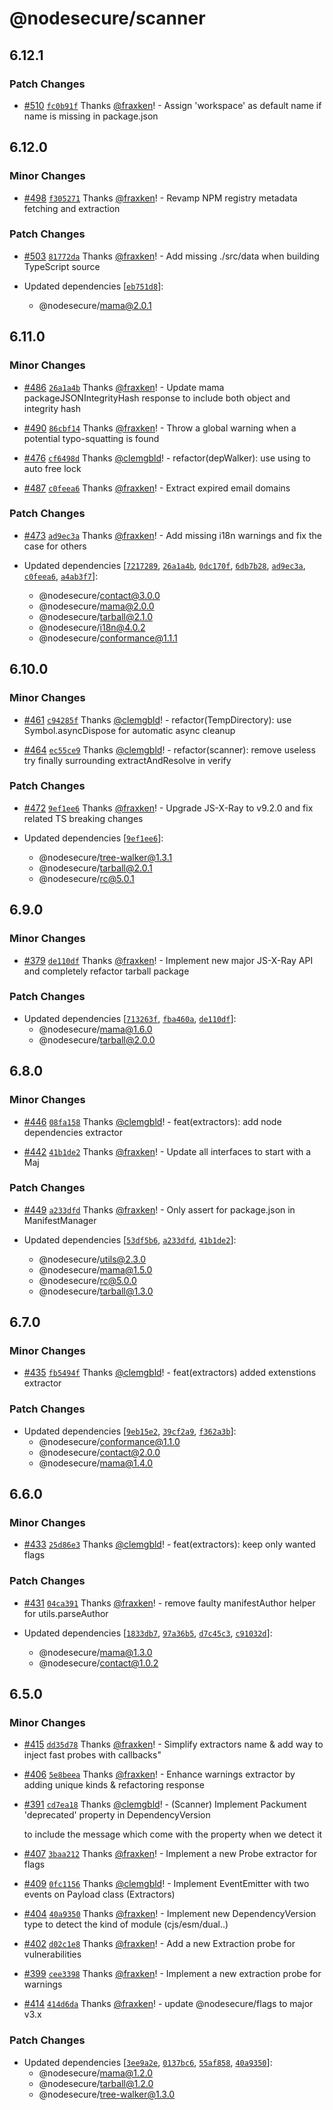 # @nodesecure/scanner

## 6.12.1

### Patch Changes

- [#510](https://github.com/NodeSecure/scanner/pull/510) [`fc0b91f`](https://github.com/NodeSecure/scanner/commit/fc0b91fd7916d4a8bbc3f190c0d5e870e76e34a1) Thanks [@fraxken](https://github.com/fraxken)! - Assign 'workspace' as default name if name is missing in package.json

## 6.12.0

### Minor Changes

- [#498](https://github.com/NodeSecure/scanner/pull/498) [`f305271`](https://github.com/NodeSecure/scanner/commit/f30527190375c00665d66992606b561add3fc527) Thanks [@fraxken](https://github.com/fraxken)! - Revamp NPM registry metadata fetching and extraction

### Patch Changes

- [#503](https://github.com/NodeSecure/scanner/pull/503) [`81772da`](https://github.com/NodeSecure/scanner/commit/81772da75fc4682da0528333e523a68379cf754a) Thanks [@fraxken](https://github.com/fraxken)! - Add missing ./src/data when building TypeScript source

- Updated dependencies [[`eb751d8`](https://github.com/NodeSecure/scanner/commit/eb751d83df84d69d7229116a7409bc80896bc78c)]:
  - @nodesecure/mama@2.0.1

## 6.11.0

### Minor Changes

- [#486](https://github.com/NodeSecure/scanner/pull/486) [`26a1a4b`](https://github.com/NodeSecure/scanner/commit/26a1a4b49a701f2709309472a21f5c37bdc81e60) Thanks [@fraxken](https://github.com/fraxken)! - Update mama packageJSONIntegrityHash response to include both object and integrity hash

- [#490](https://github.com/NodeSecure/scanner/pull/490) [`86cbf14`](https://github.com/NodeSecure/scanner/commit/86cbf147562429ac1e196146854b9cfd88d1fde2) Thanks [@fraxken](https://github.com/fraxken)! - Throw a global warning when a potential typo-squatting is found

- [#476](https://github.com/NodeSecure/scanner/pull/476) [`cf6498d`](https://github.com/NodeSecure/scanner/commit/cf6498deb9a4d83d6fce3ff10af4df1c98999a6f) Thanks [@clemgbld](https://github.com/clemgbld)! - refactor(depWalker): use using to auto free lock

- [#487](https://github.com/NodeSecure/scanner/pull/487) [`c0feea6`](https://github.com/NodeSecure/scanner/commit/c0feea60818a783750b088909c7d0283beb8ecda) Thanks [@fraxken](https://github.com/fraxken)! - Extract expired email domains

### Patch Changes

- [#473](https://github.com/NodeSecure/scanner/pull/473) [`ad9ec3a`](https://github.com/NodeSecure/scanner/commit/ad9ec3aa9914d825f1b66aef2e1279c2e3497bcb) Thanks [@fraxken](https://github.com/fraxken)! - Add missing i18n warnings and fix the case for others

- Updated dependencies [[`7217289`](https://github.com/NodeSecure/scanner/commit/72172897bb1b75d98d2c8797e077d20f7e15ab4d), [`26a1a4b`](https://github.com/NodeSecure/scanner/commit/26a1a4b49a701f2709309472a21f5c37bdc81e60), [`0dc170f`](https://github.com/NodeSecure/scanner/commit/0dc170f2641bcce18499f0ba38a019768ef4e4a3), [`6db7b28`](https://github.com/NodeSecure/scanner/commit/6db7b28412a024d67281f16ddd7922fd032d192a), [`ad9ec3a`](https://github.com/NodeSecure/scanner/commit/ad9ec3aa9914d825f1b66aef2e1279c2e3497bcb), [`c0feea6`](https://github.com/NodeSecure/scanner/commit/c0feea60818a783750b088909c7d0283beb8ecda), [`a4ab3f7`](https://github.com/NodeSecure/scanner/commit/a4ab3f72c161db1ee0e188eaea8073fcc513c825)]:
  - @nodesecure/contact@3.0.0
  - @nodesecure/mama@2.0.0
  - @nodesecure/tarball@2.1.0
  - @nodesecure/i18n@4.0.2
  - @nodesecure/conformance@1.1.1

## 6.10.0

### Minor Changes

- [#461](https://github.com/NodeSecure/scanner/pull/461) [`c94285f`](https://github.com/NodeSecure/scanner/commit/c94285f5b28d5b0d71398617d90578d547831ec7) Thanks [@clemgbld](https://github.com/clemgbld)! - refactor(TempDirectory): use Symbol.asyncDispose for automatic async cleanup

- [#464](https://github.com/NodeSecure/scanner/pull/464) [`ec55ce9`](https://github.com/NodeSecure/scanner/commit/ec55ce9ff4263c3b2e41b11af6f5c84461ac8631) Thanks [@clemgbld](https://github.com/clemgbld)! - refactor(scanner): remove useless try finally surrounding extractAndResolve in verify

### Patch Changes

- [#472](https://github.com/NodeSecure/scanner/pull/472) [`9ef1ee6`](https://github.com/NodeSecure/scanner/commit/9ef1ee6bb0e1d1820a64f698bc32f3ca9fe43dc3) Thanks [@fraxken](https://github.com/fraxken)! - Upgrade JS-X-Ray to v9.2.0 and fix related TS breaking changes

- Updated dependencies [[`9ef1ee6`](https://github.com/NodeSecure/scanner/commit/9ef1ee6bb0e1d1820a64f698bc32f3ca9fe43dc3)]:
  - @nodesecure/tree-walker@1.3.1
  - @nodesecure/tarball@2.0.1
  - @nodesecure/rc@5.0.1

## 6.9.0

### Minor Changes

- [#379](https://github.com/NodeSecure/scanner/pull/379) [`de110df`](https://github.com/NodeSecure/scanner/commit/de110df63090296a45ef89b290c73bd58c69c0be) Thanks [@fraxken](https://github.com/fraxken)! - Implement new major JS-X-Ray API and completely refactor tarball package

### Patch Changes

- Updated dependencies [[`713263f`](https://github.com/NodeSecure/scanner/commit/713263f185e53edd819fd939f2a76731a918e499), [`fba460a`](https://github.com/NodeSecure/scanner/commit/fba460ad264a2775aad6b198c5434e5ebd207641), [`de110df`](https://github.com/NodeSecure/scanner/commit/de110df63090296a45ef89b290c73bd58c69c0be)]:
  - @nodesecure/mama@1.6.0
  - @nodesecure/tarball@2.0.0

## 6.8.0

### Minor Changes

- [#446](https://github.com/NodeSecure/scanner/pull/446) [`08fa158`](https://github.com/NodeSecure/scanner/commit/08fa1586b0cc42aad0a6116cfb1e07edd75f73c3) Thanks [@clemgbld](https://github.com/clemgbld)! - feat(extractors): add node dependencies extractor

- [#442](https://github.com/NodeSecure/scanner/pull/442) [`41b1de2`](https://github.com/NodeSecure/scanner/commit/41b1de2641581d90aac21743733d6d5c6ffe2d31) Thanks [@fraxken](https://github.com/fraxken)! - Update all interfaces to start with a Maj

### Patch Changes

- [#449](https://github.com/NodeSecure/scanner/pull/449) [`a233dfd`](https://github.com/NodeSecure/scanner/commit/a233dfd8f0ad0a3bd82592181bfee4a59414a380) Thanks [@fraxken](https://github.com/fraxken)! - Only assert for package.json in ManifestManager

- Updated dependencies [[`53df5b6`](https://github.com/NodeSecure/scanner/commit/53df5b6840a20b9dc8379ba44ffb5c9e4816d535), [`a233dfd`](https://github.com/NodeSecure/scanner/commit/a233dfd8f0ad0a3bd82592181bfee4a59414a380), [`41b1de2`](https://github.com/NodeSecure/scanner/commit/41b1de2641581d90aac21743733d6d5c6ffe2d31)]:
  - @nodesecure/utils@2.3.0
  - @nodesecure/mama@1.5.0
  - @nodesecure/rc@5.0.0
  - @nodesecure/tarball@1.3.0

## 6.7.0

### Minor Changes

- [#435](https://github.com/NodeSecure/scanner/pull/435) [`fb5494f`](https://github.com/NodeSecure/scanner/commit/fb5494f669029772d6bea9b86074634e0692ca9d) Thanks [@clemgbld](https://github.com/clemgbld)! - feat(extractors) added extenstions extractor

### Patch Changes

- Updated dependencies [[`9eb15e2`](https://github.com/NodeSecure/scanner/commit/9eb15e233b85546b06bbcb10d66f98a71deba7eb), [`39cf2a9`](https://github.com/NodeSecure/scanner/commit/39cf2a92568aff3cbb44ba3dccf44c323f971119), [`f362a3b`](https://github.com/NodeSecure/scanner/commit/f362a3b75db69e961d85758b9ca7c56849ceaf4a)]:
  - @nodesecure/conformance@1.1.0
  - @nodesecure/contact@2.0.0
  - @nodesecure/mama@1.4.0

## 6.6.0

### Minor Changes

- [#433](https://github.com/NodeSecure/scanner/pull/433) [`25d86e3`](https://github.com/NodeSecure/scanner/commit/25d86e371ac8381b226953b89611f177fba3525e) Thanks [@clemgbld](https://github.com/clemgbld)! - feat(extractors): keep only wanted flags

### Patch Changes

- [#431](https://github.com/NodeSecure/scanner/pull/431) [`04ca391`](https://github.com/NodeSecure/scanner/commit/04ca39127a0f64121ad862cff286ead045f28492) Thanks [@fraxken](https://github.com/fraxken)! - remove faulty manifestAuthor helper for utils.parseAuthor

- Updated dependencies [[`1833db7`](https://github.com/NodeSecure/scanner/commit/1833db7f3ae128be159cfcca29ee6352d516f34a), [`97a36b5`](https://github.com/NodeSecure/scanner/commit/97a36b523aa9b22900cd4ad822aa6a083e254121), [`d7c45c3`](https://github.com/NodeSecure/scanner/commit/d7c45c33c23cca5bbfa1d2c4bfa0f6d8987248a1), [`c91032d`](https://github.com/NodeSecure/scanner/commit/c91032d5aa24ae08d0822790e96c83d3a614b4f3)]:
  - @nodesecure/mama@1.3.0
  - @nodesecure/contact@1.0.2

## 6.5.0

### Minor Changes

- [#415](https://github.com/NodeSecure/scanner/pull/415) [`dd35d78`](https://github.com/NodeSecure/scanner/commit/dd35d78f159a70a5ec5e8f2a1cfb326e0a522247) Thanks [@fraxken](https://github.com/fraxken)! - Simplify extractors name & add way to inject fast probes with callbacks"

- [#406](https://github.com/NodeSecure/scanner/pull/406) [`5e8beea`](https://github.com/NodeSecure/scanner/commit/5e8beead9fc1d2b3516dd410f4d0c8f2088655e4) Thanks [@fraxken](https://github.com/fraxken)! - Enhance warnings extractor by adding unique kinds & refactoring response

- [#391](https://github.com/NodeSecure/scanner/pull/391) [`cd7ea18`](https://github.com/NodeSecure/scanner/commit/cd7ea1892a06af8cdf0b4cf651cc39b9252f1651) Thanks [@clemgbld](https://github.com/clemgbld)! - (Scanner) Implement Packument 'deprecated' property in DependencyVersion

  to include the message which come with the property when we detect it

- [#407](https://github.com/NodeSecure/scanner/pull/407) [`3baa212`](https://github.com/NodeSecure/scanner/commit/3baa212d0caf6de0e9b792fbad03b94990450156) Thanks [@fraxken](https://github.com/fraxken)! - Implement a new Probe extractor for flags

- [#409](https://github.com/NodeSecure/scanner/pull/409) [`0fc1156`](https://github.com/NodeSecure/scanner/commit/0fc11567e916a67066b149dea4a71d7cdf18b0fc) Thanks [@clemgbld](https://github.com/clemgbld)! - Implement EventEmitter with two events on Payload class (Extractors)

- [#404](https://github.com/NodeSecure/scanner/pull/404) [`40a9350`](https://github.com/NodeSecure/scanner/commit/40a93507e20e1002059f71a40539dfd058879257) Thanks [@fraxken](https://github.com/fraxken)! - Implement new DependencyVersion type to detect the kind of module (cjs/esm/dual..)

- [#402](https://github.com/NodeSecure/scanner/pull/402) [`d02c1e8`](https://github.com/NodeSecure/scanner/commit/d02c1e833f0c38dfc6dfb7dea481cae4c1ec0d1d) Thanks [@fraxken](https://github.com/fraxken)! - Add a new Extraction probe for vulnerabilities

- [#399](https://github.com/NodeSecure/scanner/pull/399) [`cee3398`](https://github.com/NodeSecure/scanner/commit/cee3398da6610476991fcedae0efba98f83c46e5) Thanks [@fraxken](https://github.com/fraxken)! - Implement a new extraction probe for warnings

- [#414](https://github.com/NodeSecure/scanner/pull/414) [`414d6da`](https://github.com/NodeSecure/scanner/commit/414d6dad49535ba84adf15c18f8f58b67bbb3e16) Thanks [@fraxken](https://github.com/fraxken)! - update @nodesecure/flags to major v3.x

### Patch Changes

- Updated dependencies [[`3ee9a2e`](https://github.com/NodeSecure/scanner/commit/3ee9a2e17c877e7ea6fe23fc4ffc86578e6d0b72), [`0137bc6`](https://github.com/NodeSecure/scanner/commit/0137bc6060fe56c673b1ab92214debe63ce35958), [`55af858`](https://github.com/NodeSecure/scanner/commit/55af858f993520bca6f0fc5b0dbddf0b329ab5e0), [`40a9350`](https://github.com/NodeSecure/scanner/commit/40a93507e20e1002059f71a40539dfd058879257)]:
  - @nodesecure/mama@1.2.0
  - @nodesecure/tarball@1.2.0
  - @nodesecure/tree-walker@1.3.0
